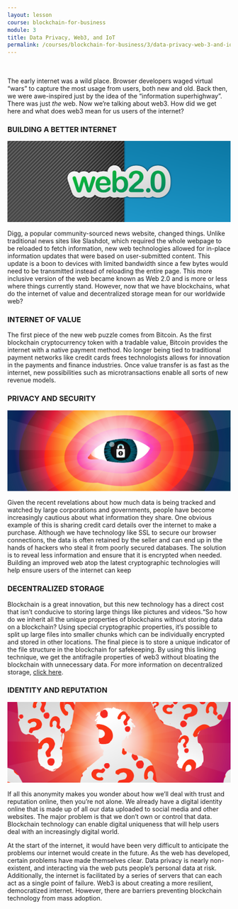 ```yaml
---
layout: lesson
course: blockchain-for-business
module: 3
title: Data Privacy, Web3, and IoT
permalink: /courses/blockchain-for-business/3/data-privacy-web-3-and-iot
---
```



<br>
<br>
<span class="openingParagraph">
The early internet was a wild place. Browser developers waged virtual “wars” to capture the most usage from users, both new and old. Back then, we were awe-inspired just by the idea of the “information superhighway”. There was just <i>the</i> web. Now we’re talking about web3. How did we get here and what does web3 mean for us users of the internet?</span>
<h3>BUILDING A BETTER INTERNET</h3>

<img src="/assets/img/courses/blockchain-for-business/Web2point0-01.png" />

<span style="font-weight: 400;">Digg, a popular community-sourced news website, changed things. Unlike traditional news sites like Slashdot, which required the whole webpage to be reloaded to fetch information, new web technologies allowed for in-place information updates that were based on user-submitted content. This update is a boon to devices with limited bandwidth since a few bytes would need to be transmitted instead of reloading the entire page. This more inclusive version of the web became known as Web 2.0 and is more or less where things currently stand. However, now that we have blockchains, what do the internet of value and decentralized storage mean for our worldwide web?</span>

<h3>INTERNET OF VALUE</h3>

<span style="font-weight: 400;">The first piece of the new web puzzle comes from Bitcoin. As the first blockchain cryptocurrency token with a tradable value, Bitcoin provides the internet with a native payment method. No longer being tied to traditional payment networks like credit cards frees technologists allows for innovation in the payments and finance industries. Once value transfer is as fast as the internet, new possibilities such as microtransactions enable all sorts of new revenue models. </span>

<h3>PRIVACY AND SECURITY</h3>

<img src="/assets/img/courses/blockchain-for-business/PrivacySecurity-01.png" />

<span style="font-weight: 400;">Given the recent revelations about how much data is being tracked and watched by large corporations and governments, people have become increasingly cautious about what information they share. One obvious example of this is sharing credit card details over the internet to make a purchase. Although we have technology like SSL to secure our browser connections, the data is often retained by the seller and can end up in the hands of hackers who steal it from poorly secured databases. The solution is to reveal less information and ensure that it is encrypted when needed. Building an improved web atop the latest cryptographic technologies will help ensure users of the internet can keep  </span>
<h3>DECENTRALIZED STORAGE</h3>

<span style="font-weight: 400;">Blockchain is a great innovation, but this new technology has a direct cost that isn’t conducive to storing large things like pictures and videos.“So how do we inherit all the unique properties of blockchains without storing data on a blockchain? Using special cryptographic properties, it’s possible to split up large files into smaller chunks which can be individually encrypted and stored in other locations. The final piece is to store a unique indicator of the file structure in the blockchain for safekeeping. By using this linking technique, we get the antifragile properties of web3 without bloating the blockchain with unnecessary data. For more information on decentralized storage, </span><a href="https://theblockchaininstitute.org/courses/decentralized-storage/"><span style="font-weight: 400;">click here</span></a><span style="font-weight: 400;">.</span>
<h3>IDENTITY AND REPUTATION</h3>

<img src="/assets/img/courses/blockchain-for-business/Identity-01.png" />

<span style="font-weight: 400;">If all this anonymity makes you wonder about how we’ll deal with trust and reputation online, then you’re not alone. We already have a digital identity online that is made up of all our data uploaded to social media and other websites. The major problem is that we don’t own or control that data. Blockchain technology can enable digital uniqueness that will help users deal with an increasingly digital world. </span>

<span style="font-weight: 400;">At the start of the internet, it would have been very difficult to anticipate the problems our internet would create in the future. As the web has developed, certain problems have made themselves clear. Data privacy is nearly non-existent, and interacting via the web puts people’s personal data at risk. Additionally, the internet is facilitated by a series of servers that can each act as a single point of failure. Web3 is about creating a more resilient, democratized internet. However, there are barriers preventing blockchain technology from mass adoption.</span>

